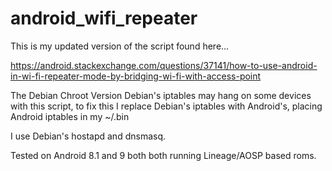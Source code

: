 # android_wifi_repeater
This is my updated version of the script found here...

https://android.stackexchange.com/questions/37141/how-to-use-android-in-wi-fi-repeater-mode-by-bridging-wi-fi-with-access-point

The Debian Chroot Version
Debian's iptables may hang on some devices with this script, to fix this I replace Debian's iptables with Android's, placing Android iptables in my ~/.bin

I use Debian's hostapd and dnsmasq.

Tested on Android 8.1 and 9 both both running Lineage/AOSP based roms. 

